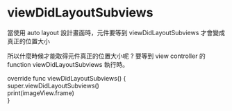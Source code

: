 # viewDidLayoutSubviews
當使用 auto layout 設計畫面時，元件要等到 viewDidLayoutSubviews 才會變成真正的位置大小

所以什麼時候才能取得元件真正的位置大小呢 ? 要等到 view controller 的 function viewDidLayoutSubviews 執行時。

override func viewDidLayoutSubviews() {  
        super.viewDidLayoutSubviews()  
        print(imageView.frame)  
}